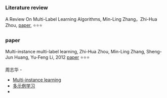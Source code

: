 ### Literature review

A Review On Multi-Label Learning Algorithms, Min-Ling Zhang，Zhi-Hua Zhou, [paper](http://ieeexplore.ieee.org/stamp/stamp.jsp?tp=&arnumber=6471714), :star::star::star:



### paper

Multi-instance multi-label learning, Zhi-Hua Zhou, Min-Ling Zhang, Sheng-Jun Huang, Yu-Feng Li, 2012 [paper](https://www.sciencedirect.com/science/article/pii/S0004370211001123) :star::star::star:





周志华 - 

- [Multi-instance learning](http://cs.nju.edu.cn/zhouzh/zhouzh.files/publication/publication_toc.htm#Multi-Instance%20Learning)
- [多示例学习](https://wenku.baidu.com/view/a66fab43f12d2af90242e6da.html) 
- 





